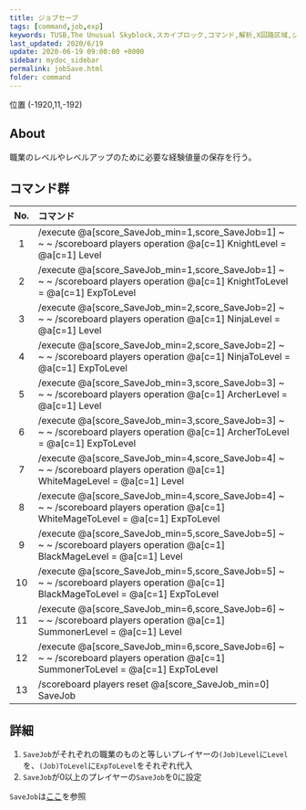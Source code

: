 ```yaml
---
title: ジョブセーブ
tags: [command,job,exp]
keywords: TUSB,The Unusual Skyblock,スカイブロック,コマンド,解析,X回路区域,ジョブ,職業
last_updated: 2020/6/19
update: 2020-06-19 09:00:00 +0000
sidebar: mydoc_sidebar
permalink: jobSave.html
folder: command
---
```


<span class="label label-primary">位置 (-1920,11,-192)</span>

## About

職業のレベルやレベルアップのために必要な経験値量の保存を行う。

## コマンド群

|No.|コマンド|
|:-:|:-|
|1|/execute @a[score_SaveJob_min=1,score_SaveJob=1] ~ ~ ~ /scoreboard players operation @a[c=1] KnightLevel = @a[c=1] Level|
|2|/execute @a[score_SaveJob_min=1,score_SaveJob=1] ~ ~ ~ /scoreboard players operation @a[c=1] KnightToLevel = @a[c=1] ExpToLevel|
|3|/execute @a[score_SaveJob_min=2,score_SaveJob=2] ~ ~ ~ /scoreboard players operation @a[c=1] NinjaLevel = @a[c=1] Level|
|4|/execute @a[score_SaveJob_min=2,score_SaveJob=2] ~ ~ ~ /scoreboard players operation @a[c=1] NinjaToLevel = @a[c=1] ExpToLevel|
|5|/execute @a[score_SaveJob_min=3,score_SaveJob=3] ~ ~ ~ /scoreboard players operation @a[c=1] ArcherLevel = @a[c=1] Level|
|6|/execute @a[score_SaveJob_min=3,score_SaveJob=3] ~ ~ ~ /scoreboard players operation @a[c=1] ArcherToLevel = @a[c=1] ExpToLevel|
|7|/execute @a[score_SaveJob_min=4,score_SaveJob=4] ~ ~ ~ /scoreboard players operation @a[c=1] WhiteMageLevel = @a[c=1] Level|
|8|/execute @a[score_SaveJob_min=4,score_SaveJob=4] ~ ~ ~ /scoreboard players operation @a[c=1] WhiteMageToLevel = @a[c=1] ExpToLevel|
|9|/execute @a[score_SaveJob_min=5,score_SaveJob=5] ~ ~ ~ /scoreboard players operation @a[c=1] BlackMageLevel = @a[c=1] Level|
|10|/execute @a[score_SaveJob_min=5,score_SaveJob=5] ~ ~ ~ /scoreboard players operation @a[c=1] BlackMageToLevel = @a[c=1] ExpToLevel|
|11|/execute @a[score_SaveJob_min=6,score_SaveJob=6] ~ ~ ~ /scoreboard players operation @a[c=1] SummonerLevel = @a[c=1] Level|
|12|/execute @a[score_SaveJob_min=6,score_SaveJob=6] ~ ~ ~ /scoreboard players operation @a[c=1] SummonerToLevel = @a[c=1] ExpToLevel|
|13|/scoreboard players reset @a[score_SaveJob_min=0] SaveJob|

## 詳細

1. `SaveJob`がそれぞれの職業のものと等しいプレイヤーの`(Job)Level`に`Level`を、`(Job)ToLevel`に`ExpToLevel`をそれぞれ代入
2. `SaveJob`が0以上のプレイヤーの`SaveJob`を0に設定

`SaveJob`は[ここ](TUSB_Analysis_Data.html)を参照
